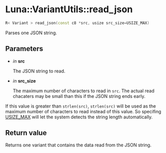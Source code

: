 # Luna::VariantUtils::read_json

```c++
R< Variant > read_json(const c8 *src, usize src_size=USIZE_MAX)
```

Parses one JSON string. 



## Parameters
* *in* **src**

    The JSON string to read. 

* *in* **src_size**

    The maximum number of characters to read in `src`. The actual read chacaters may be small than this if the JSON string ends early.


If this value is greater than `strlen(src)`, `strlen(src)` will be used as the maximum number of characters to read instead of this value. So specifing [USIZE_MAX](group___runtime_base_type_1gaf70b42c748a1e2bec2022ea52a74954a.md) will let the system detects the string length automatically. 

## Return value
Returns one variant that contains the data read from the JSON string. 

